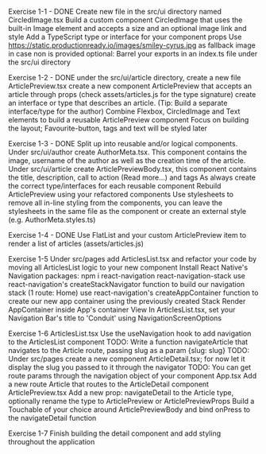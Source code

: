 Exercise 1-1 - DONE
Create new file in the src/ui directory named CircledImage.tsx
Build a custom component CircledImage that uses the built-in Image element and accepts a size and an optional image link and style
Add a TypeScript type or interface for your component props
Use https://static.productionready.io/images/smiley-cyrus.jpg as fallback image in case non is provided
optional: Barrel your exports in an index.ts file under the src/ui directory

Exercise 1-2 - DONE
under the src/ui/article directory, create a new file ArticlePreview.tsx
create a new component ArticlePreview that accepts an article through props (check assets/articles.js for the type signature)
create an interface or type that describes an article. (Tip: Build a separate interface/type for the author)
Combine Flexbox, CircledImage and Text elements to build a reusable ArticlePreview component
Focus on building the layout; Favourite-button, tags and text will be styled later

Exercise 1-3 - DONE
Split up into reusable and/or logical components.
Under src/ui/author create AuthorMeta.tsx.
This component contains the image, username of the author as well as the creation time of the article.
Under src/ui/article create ArticlePreviewBody.tsx, this component contains the title, description, call to action (Read more...) and tags
As always create the correct type/interfaces for each reusable component
Rebuild ArticlePreview using your refactored components
Use stylesheets to remove all in-line styling from the components, you can leave the stylesheets in the same file as the component or create an external style (e.g. AuthorMeta.styles.ts)

Exercise 1-4 - DONE
Use FlatList and your custom ArticlePreview item to render a list of articles (assets/articles.js)

Exercise 1-5
Under src/pages add ArticlesList.tsx and refactor your code by moving all ArticlesList logic to your new component
Install React Native's Navigation packages: npm i react-navigation react-navigation-stack
use react-navigation's createStackNavigator function to build our navigation stack (1 route: Home)
use react-navigation's createAppContainer function to create our new app container using the previously created Stack
Render AppContainer inside App's container View
In ArticlesList.tsx, set your Navigation Bar's title to 'Conduit' using NavigationScreenOptions

Exercise 1-6
ArticlesList.tsx
Use the useNavigation hook to add navigation to the ArticlesList component
TODO: Write a function navigateArticle that navigates to the Article route, passing slug as a param {slug: slug}
TODO: Under src/pages create a new component ArticleDetail.tsx; for now let it display the slug you passed to it through the navigator
TODO: You can get route params through the navigation object of your component
App.tsx
Add a new route Article that routes to the ArticleDetail component
ArticlePreview.tsx
Add a new prop: navigateDetail to the Article type, optionally rename the type to ArticlePreview or ArticlePreviewProps
Build a Touchable of your choice around ArticlePreviewBody and bind onPress to the navigateDetail function

Exercise 1-7
Finish building the detail component and add styling throughout the application
